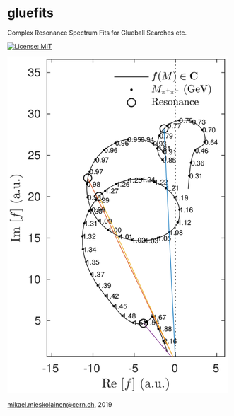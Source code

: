 # gluefits
Complex Resonance Spectrum Fits for Glueball Searches etc.

[![License: MIT](https://img.shields.io/badge/License-MIT-yellow.svg)](https://opensource.org/licenses/MIT)

<img width="500px" src="figs/pipi_cplane.png">


mikael.mieskolainen@cern.ch, 2019